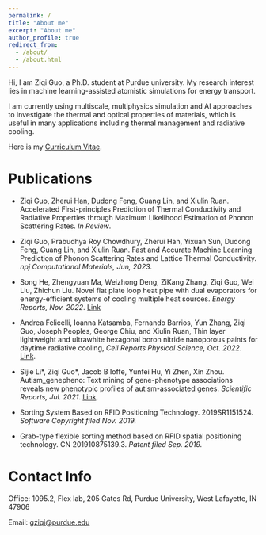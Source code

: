 ```yaml
---
permalink: /
title: "About me"
excerpt: "About me"
author_profile: true
redirect_from: 
  - /about/
  - /about.html
---
```


Hi, I am Ziqi Guo, a Ph.D. student at Purdue university. My research interest lies in machine learning-assisted atomistic simulations for energy transport. 

I am currently using multiscale, multiphysics simulation and AI approaches to investigate the thermal and optical properties of materials, which is useful in many applications including thermal management and radiative cooling.

Here is my [Curriculum Vitae](https://ZiqiGuo98.github.io/files/ZiqiGuo_CV.pdf). 

Publications
======
* Ziqi Guo, Zherui Han, Dudong Feng, Guang Lin, and Xiulin Ruan. Accelerated First-principles Prediction of Thermal Conductivity and Radiative Properties through Maximum Likelihood Estimation of Phonon Scattering Rates. *In Review*. [](https://academic.oup.com/mbe/advance-article-pdf/doi/10.1093/molbev/msz125/28930891/msz125.pdf)

* Ziqi Guo, Prabudhya Roy Chowdhury, Zherui Han, Yixuan Sun, Dudong Feng, Guang Lin, and Xiulin Ruan. Fast and Accurate Machine Learning Prediction of Phonon Scattering Rates and Lattice Thermal Conductivity. *npj Computational Materials, Jun, 2023*. [](https://academic.oup.com/mbe/advance-article-pdf/doi/10.1093/molbev/msz125/28930891/msz125.pdf)


* Song He, Zhengyuan Ma, Weizhong Deng, ZiKang Zhang, Ziqi Guo, Wei Liu, Zhichun Liu. Novel flat plate loop heat pipe with dual evaporators for energy-efficient systems of cooling multiple heat sources. *Energy Reports, Nov. 2022*. [Link](https://www.sciencedirect.com/science/article/pii/S2352484722010940)

* Andrea Felicelli, Ioanna Katsamba, Fernando Barrios, Yun Zhang, Ziqi Guo, Joseph Peoples, George Chiu, and Xiulin Ruan, Thin layer lightweight and ultrawhite hexagonal boron nitride nanoporous paints for daytime radiative cooling, *Cell Reports Physical Science, Oct. 2022*. [Link](https://www.sciencedirect.com/science/article/pii/S2666386422003526).

* Sijie Li*, Ziqi Guo*, Jacob B Ioffe, Yunfei Hu, Yi Zhen, Xin Zhou. Autism\_genepheno: Text mining of gene-phenotype associations reveals new phenotypic profiles of autism-associated genes. *Scientific Reports, Jul. 2021*. [Link](https://www.nature.com/articles/s41598-021-94742-z). 

* Sorting System Based on RFID Positioning Technology. 2019SR1151524. *Software Copyright filed Nov. 2019.* 

* Grab-type flexible sorting method based on RFID spatial positioning technology. CN 201910875139.3. *Patent filed Sep. 2019.* 



Contact Info
======

Office: 1095.2, Flex lab, 205 Gates Rd, Purdue University, West Lafayette, IN 47906

Email: gziqi@purdue.edu